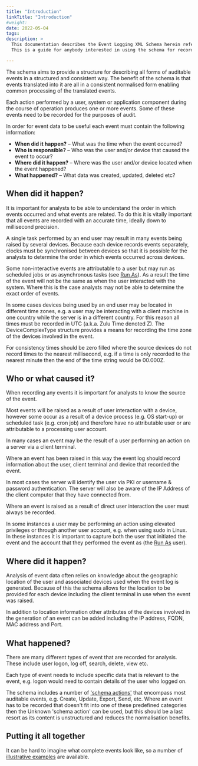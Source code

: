 ```yaml
---
title: "Introduction"
linkTitle: "Introduction"
#weight:
date: 2022-05-04
tags: 
description: >
  This documentation describes the Event Logging XML Schema herein referred to as the 'schema'.
  This is a guide for anybody interested in using the schema for recording auditable events and includes details of the structure, features and common usage.

---
```


The schema aims to provide a structure for describing all forms of auditable events in a structured and consistent way.
The benefit of the schema is that events translated into it are all in a consistent normalised form enabling common processing of the translated events.

Each action performed by a user, system or application component during the course of operation produces one or 
more events. Some of these events need to be recorded for the purposes of audit.

In order for event data to be useful each event must contain the following information:

* **When did it happen?** – What was the time when the event occurred?
* **Who is responsible?** – Who was the user and/or device that caused the event to occur?
* **Where did it happen?** – Where was the user and/or device located when the event happened?
* **What happened?** – What data was created, updated, deleted etc?

## When did it happen?
It is important for analysts to be able to understand the order in which events occurred and what events are 
related. To do this it is vitally important that all events are recorded with an accurate time, ideally down to 
millisecond precision.

A single task performed by an end user may result in many events being raised by several devices. Because each device
 records events separately, clocks must be synchronised between devices so that it is possible for the analysts to 
 determine the order in which events occurred across devices.

Some non-interactive events are attributable to a user but may run as scheduled jobs or as asynchronous tasks 
(see [Run As](basicStructure/README.md#run-as)). As a result the time of the event will not be the same 
as when the user interacted with the system.  Where this is the case analysts may not be able to determine 
the exact order of events.

In some cases devices being used by an end user may be located in different time zones, e.g. a user 
may be interacting with a client machine in one country while the server is in a different country. 
For this reason all times must be recorded in UTC (a.k.a. Zulu Time denoted Z). The DeviceComplexType structure 
provides a means for recording the time zone of the devices involved in the event.

For consistency times should be zero filled where the source devices do not record times to the nearest millisecond, 
e.g. if a time is only recorded to the nearest minute then the end of the time string would be 00.000Z.

## Who or what caused it?
When recording any events it is important for analysts to know the source of the event.

Most events will be raised as a result of user interaction with a device, however some occur as a result of a 
device process (e.g. OS start-up) or scheduled task (e.g. cron job) and therefore have no attributable user 
or are attributable to a processing user account.

In many cases an event may be the result of a user performing an action on a server via a client terminal.

Where an event has been raised in this way the event log should record information about the user, client 
terminal and device that recorded the event.

In most cases the server will identify the user via PKI or username & password authentication. The server will 
also be aware of the IP Address of the client computer that they have connected from.

Where an event is raised as a result of direct user interaction the user must always be recorded.

In some instances a user may be performing an action using elevated privileges or through another user account, 
e.g. when using sudo in Linux.  In these instances it is important to capture both the user that initiated the event
 and the account that they performed the event as (the [Run As](basicStructure/README.md#run-as) user).

## Where did it happen?
Analysis of event data often relies on knowledge about the geographic location of the user and associated devices 
used when the event log is generated. Because of this the schema allows for the location to be provided for each 
device including the client terminal in use when the event was raised.

In addition to location information other attributes of the devices involved in the generation of an event can 
be added including the IP address, FQDN, MAC address and Port.

## What happened? 
There are many different types of event that are recorded for analysis. These include user logon, log off, search, 
delete, view etc.

Each type of event needs to include specific data that is relevant to the event, e.g. logon would need to contain 
details of the user who logged on.

The schema includes a number of ['schema actions'](schemaActions/README.md) 
that encompass most auditable events, e.g. Create, Update, Export, 
Send, etc.  Where an event has to be recorded that doesn't fit into one of these 
predefined categories then the Unknown 'schema action' can be used, but this should be a 
last resort as its content is unstructured and reduces the normalisation benefits.

## Putting it all together
It can be hard to imagine what complete events look like, so a number of 
[illustrative examples](completeExamples/README.md)
are available.

